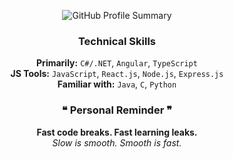 <p align="center">
  <img src="http://github-profile-summary-cards.vercel.app/api/cards/profile-details?username=PratishaBista&theme=graywhite" alt="GitHub Profile Summary" />
</p>

<div align="center">
  
### Technical Skills

**Primarily:** <code>C#/.NET</code>, <code>Angular</code>, <code>TypeScript</code>  
**JS Tools:** <code>JavaScript</code>, <code>React.js</code>, <code>Node.js</code>, <code>Express.js</code>  
**Familiar with:** <code>Java</code>, <code>C</code>, <code>Python</code>

### ❝ Personal Reminder ❞

  <strong>Fast code breaks. Fast learning leaks.</strong><br>
  <em>Slow is smooth. Smooth is fast.</em>

</div>
